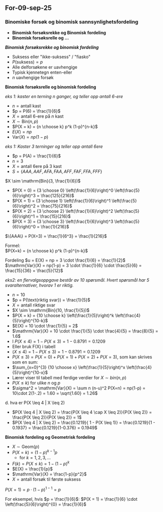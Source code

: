 ## For-09-sep-25

### Binomiske forsøk og binomisk sannsynlighetsfordeling

- **Binomisk forsøksrekke og Binomisk fordeling**
- **Binomisk forsøksrelle og ...**

***Binomisk forsøksrekke og binomisk fordeling***
- Suksess eller "ikke-suksess" / "fiasko"
- $P(\text{suksess}) = p$
- Alle delforsøkene er uavhengige
- Typisk kjennetegn enten-eller
- $n$ uavhengige forsøk

**Binomisk forsøksrelle og binomisk fordeling**

*eks 1: kaster en terning $n$ ganger, og teller opp antall 6-ere*
- $n = \text{antall kast}$
- $p = P(6) = \frac{1}{6}$
- $X = \text{antall 6-ere på } n \text{ kast}$
- $X \sim \mathrm{Bin}(n, p)$
- $P(X = k) = {n \choose k} p^k (1-p)^{n-k}$
- $E(X) = np$
- $\mathrm{Var}(X) = np(1-p)$

*eks 1: Kaster 3 terninger og teller opp antall 6ere*
- $p = P(A) = \frac{1}{6}$
- $n = 3$
- $X = \text{antall 6ere på 3 kast}$
- $S = \{AAA, AAF, AFA, FAA, AFF, FAF, FFA, FFF\}$

$X \sim \mathrm{Bin}(3, \frac{1}{6})$
- $P(X = 0) = {3 \choose 0} \left(\frac{1}{6}\right)^0 \left(\frac{5}{6}\right)^3 = \frac{125}{216}$
- $P(X = 1) = {3 \choose 1} \left(\frac{1}{6}\right)^1 \left(\frac{5}{6}\right)^2 = \frac{75}{216}$
- $P(X = 2) = {3 \choose 2} \left(\frac{1}{6}\right)^2 \left(\frac{5}{6}\right)^1 = \frac{15}{216}$
- $P(X = 3) = {3 \choose 3} \left(\frac{1}{6}\right)^3 \left(\frac{5}{6}\right)^0 = \frac{1}{216}$

$\{AAA\} = P(X=3) = \frac{1}{6^3} = \frac{1}{216}$

Formel:  
$P(X=k) = {n \choose k} p^k (1-p)^{n-k}$

Fordeling $u = E(X) = np = 3 \cdot \frac{1}{6} = \frac{1}{2}$  
$\mathrm{Var}(X) = np(1-p) = 3 \cdot \frac{1}{6} \cdot \frac{5}{6} = \frac{15}{36} = \frac{5}{12}$

*eks2: en flervalgsoppgave består av 10 spørsmål. Hvert spørsmål har 5 svaralternativer, hvorav 1 er riktig.*
- $n = 10$
- $p = P(\text{riktig svar}) = \frac{1}{5}$
- $X = \text{antall riktige svar}$
- $X \sim \mathrm{Bin}(10, \frac{1}{5})$
- $P(X = k) = {10 \choose k} \left(\frac{1}{5}\right)^k \left(\frac{4}{5}\right)^{10-k}$
- $E(X) = 10 \cdot \frac{1}{5} = 2$
- $\mathrm{Var}(X) = 10 \cdot \frac{1}{5} \cdot \frac{4}{5} = \frac{8}{5} = 1.6$
- I $P(X \leq 4) = 1 - P(X \leq 3) = 1 - 0.8791 = 0.1209$
- Eller bruk F(X) i tabell
- $(X \leq 4) = 1 - P(X \leq 3) = 1 - 0.8791 = 0.1209$
- $P(X \leq 3) = P(X=0) + P(X=1) + P(X=2) + P(X=3)$, som kan skrives som en sum:
- $\sum_{x=0}^{3} {10 \choose x} \left(\frac{1}{5}\right)^x \left(\frac{4}{5}\right)^{10-x}$
- Lærer viser til tabell med ferdige verdier for $X \sim bin(n,p)$
- $P(X \leq k)$ for ulike $n$ og $p$
- $\sigma^2 = \mathrm{Var}(X) = \sum n (n-u)^2 P(X=n) = np(1-p) = 10\cdot 2(1-.2) = 1.60 = \sqrt{1.60} = 1.26$

d. hva er P(X \leq 4 | X \leq 2)
- $P(X \leq 4 | X \leq 2) = \frac{P(X \leq 4 \cap X \leq 2)}{P(X \leq 2)} = \frac{P(X \leq 2)}{P(X \leq 2)} = 1$
- $P(X \leq 4 | X \leq 2) = \frac{0.1219}{ 1 - P(X \leq 1)} = \frac{0.1219}{1 - 0.1937} = \frac{0.1219}{1-0.376} = 0.1949$

**Binomisk fordeling og Geometrisk fordeling**

- $X \sim \text{Geom}(p)$
- $P(X = k) = (1-p)^{k-1} p$
    - for $k = 1, 2, 3, ...$
- $F(k) = P(X \leq k) = 1 - (1-p)^k$
- $E(X) = \frac{1}{p}$
- $\mathrm{Var}(X) = \frac{1-p}{p^2}$
- $X = \text{antall forsøk til første suksess}$

$P(X = 1) = p \cdot (1-p)^{1-1} = p$

For eksempel, hvis $p = \frac{1}{6}$:
$P(X = 1) = \frac{1}{6} \cdot \left(\frac{5}{6}\right)^{0} = \frac{1}{6}$
